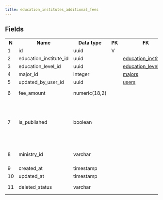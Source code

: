 ```yaml
---
title: education_institutes_additional_fees 
---
```


## Fields

<table style="width: 100%">
    <colgroup>
       <col span="1" style="width: 3%;"/>
       <col span="1" style="width: 12%;"/>
       <col span="1" style="width: 10%;"/>
       <col span="1" style="width: 3%;"/>
       <col span="1" style="width: 12%;"/>
       <col span="1" style="width: 60%;"/>
    </colgroup>
  <tr>
    <th>N</th>
    <th>Name</th>
    <th>Data type</th>
    <th>PK</th>
    <th>FK</th>
    <th>Description</th>
  </tr>
<tr><td>1</td><td>id</td><td>uuid</td><td>V</td><td></td><td></td></tr>
<tr><td>2</td><td>education_institute_id</td><td>uuid</td><td></td><td><a href="education_institutes-uni.md">education_institutes</a></td><td></td></tr>
<tr><td>3</td><td>education_level_id</td><td>uuid</td><td></td><td><a href="education_levels-uni.md">education_levels</a></td><td></td></tr>
<tr><td>4</td><td>major_id</td><td>integer</td><td></td><td><a href="majors-uni.md">majors</a></td><td></td></tr>
<tr><td>5</td><td>updated_by_user_id</td><td>uuid</td><td></td><td><a href="users-uni.md">users</a></td><td></td></tr>
<tr><td>6</td><td>fee_amount</td><td>numeric(18,2)</td><td></td><td></td><td>Fee amount in USD</td></tr>
<tr><td>7</td><td>is_published</td><td>boolean</td><td></td><td></td><td>Show this record in web interface and use it in business logic</td></tr>
<tr><td>8</td><td>ministry_id</td><td>varchar</td><td></td><td></td><td>An id in xls file from the Ministry</td></tr>
<tr><td>9</td><td>created_at</td><td>timestamp</td><td></td><td></td><td></td></tr>
<tr><td>10</td><td>updated_at</td><td>timestamp</td><td></td><td></td><td></td></tr>
<tr><td>11</td><td>deleted_status</td><td>varchar</td><td></td><td></td><td>ACTIVE, DELETED</td></tr>

</table>